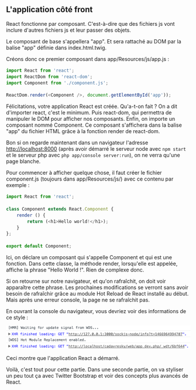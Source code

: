 ## L'application côté front

React fonctionne par composant. C'est-à-dire que des fichiers js vont inclure d'autres fichiers js et leur passer des objets.

Le composant de base s'appellera "app". Et sera rattaché au DOM par la balise "app" définie dans index.html.twig.

Créons donc ce premier composant dans app/Resources/js/app.js :

```js
import React from 'react';
import ReactDom from 'react-dom';
import Component from './component.js';

ReactDom.render(<Component />, document.getElementById('app'));
```

Félicitations, votre application React est créée. Qu'a-t-on fait ? On a dit d'importer react, c'est le minimum. Puis react-dom, qui permettra de manipuler le DOM pour afficher nos composants. Enfin, on importe un composant nommé Component. Ce composant s'affichera dans la balise "app" du fichier HTML grâce à la fonction render de react-dom.

Bon si on regarde maintenant dans un navigateur l'adresse [http://localhost:8000](http://localhost:8000) \(après avoir démarré le serveur node avec `npm start` et le serveur php avec `php app/console server:run`\), on ne verra qu'une page blanche.

Pour commencer à afficher quelque chose, il faut créer le fichier component.js \(toujours dans app/Resources/js/\) avec ce contenu par exemple :

```js
import React from 'react';

class Component extends React.Component {
    render () {
        return (<h1>Hello world!</h1>);
    }
};

export default Component;
```

Ici, on déclare un composant qui s'appelle Component et qui est une fonction. Dans cette classe, la méthode render, lorsqu'elle est appelée, affiche la phrase "Hello World !". Rien de complexe donc.

Si on retourne sur notre navigateur, et qu'on rafraîchit, on doit voir apparaître cette phrase. Les prochaines modifications se verront sans avoir besoin de rafraîchir grâce au module Hot Reload de React installé au début. Mais après une erreur console, la page ne se rafraîchit pas.

En ouvrant la console du navigateur, vous devriez voir des informations de ce style :

![](../assets/xhr.png)

Ceci montre que l'application React a démarré.

Voilà, c'est tout pour cette partie. Dans une seconde partie, on va styliser un peu tout ça avec Twitter Bootstrap et voir des concepts plus avancés de React.

